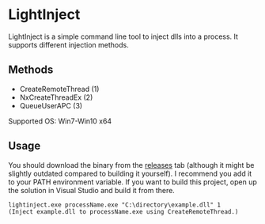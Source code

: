 LightInject
===========
LightInject is a simple command line tool to inject dlls into a process. It supports different injection methods.
## Methods ##
- CreateRemoteThread (1)
- NxCreateThreadEx (2)
- QueueUserAPC (3)

Supported OS: Win7-Win10 x64
## Usage ##
You should download the binary from the [releases](https://github.com/05st/lightinject/releases) tab (although it might be slightly outdated compared to building it yourself). I recommend you add it to your PATH environment variable.
If you want to build this project, open up the solution in Visual Studio and build it from there.

```
lightinject.exe processName.exe "C:\directory\example.dll" 1
(Inject example.dll to processName.exe using CreateRemoteThread.)
```
